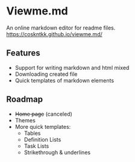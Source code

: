 
# Viewme.md

An online markdown editor for readme files.  
https://coskntkk.github.io/viewme.md/


## Features

- Support for writing markdown and html mixed
- Downloading created file
- Quick templates of markdown elements
  
  
## Roadmap

- ~~Home page~~ (canceled)
- Themes
- More quick templates:
    - Tables
    - Definition Lists
    - Task Lists
    - Strikethrough & underlines
